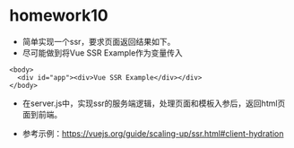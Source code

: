 # homework10
* 简单实现一个ssr，要求页面返回结果如下。
* 尽可能做到将Vue SSR Example作为变量传入
```
<body>
  <div id="app"><div>Vue SSR Example</div></div>
</body> 
```
* 在server.js中，实现ssr的服务端逻辑，处理页面和模板入参后，返回html页面到前端。

* 参考示例：https://vuejs.org/guide/scaling-up/ssr.html#client-hydration